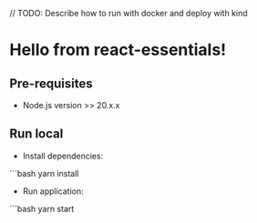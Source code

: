 // TODO: Describe how to run with docker and deploy with kind

# Hello from react-essentials!

## Pre-requisites

- Node.js version >> 20.x.x 

## Run local

- Install dependencies:

´´´bash
yarn install

- Run application:

´´´bash
yarn start
